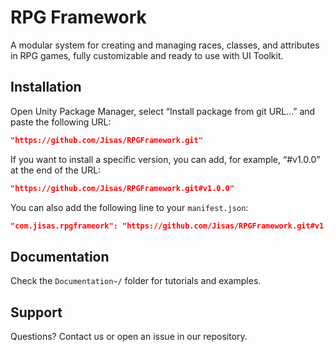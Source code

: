 # RPG Framework

A modular system for creating and managing races, classes, and attributes in RPG games, fully customizable and ready to use with UI Toolkit.

## Installation

Open Unity Package Manager, select “Install package from git URL...” and paste the following URL:
```json
"https://github.com/Jisas/RPGFramework.git"
```

If you want to install a specific version, you can add, for example, “#v1.0.0” at the end of the URL:
```json
"https://github.com/Jisas/RPGFramework.git#v1.0.0"
```

You can also add the following line to your `manifest.json`:
```json
"com.jisas.rpgframeork": "https://github.com/Jisas/RPGFramework.git#v1.0.0"
```

## Documentation

Check the `Documentation~/` folder for tutorials and examples.

## Support

Questions? Contact us or open an issue in our repository.
